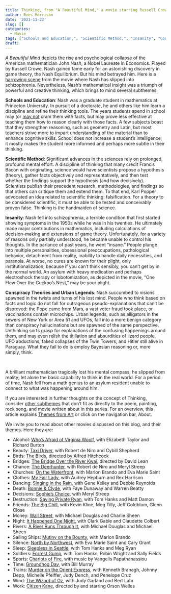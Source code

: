 ```yaml
---
title: Thinking, from "A Beautiful Mind," a movie starring Russell Crowe
author: Rees Morrison
date: '2021-11-22'
slug: []
categories:
  - Movie
tags: ["Schools and Education,", "Scientific Method,", "Insanity", "Conspiracy Theories and Urban Legends",]
draft: 
---
```


*A Beautiful Mind* depicts the rise and psychological collapse of the American mathematician John Nash, a Nobel Laureate in Economics.   Played by Russell Crowe, Nash gained fame early for an astonishing discovery in game theory, the Nash Equilibrium.  But his mind betrayed him.  Here is a [harrowing scene](https://www.youtube.com/watch?v=GSnjt83nEho) from the movie where Nash has slipped into schizophrenia.   Nevertheless, Nash’s mathematical insight was a triumph of powerful and creative thinking, which brings to mind several subthemes.  

<!--more-->

**Schools and Education**:  Nash was a graduate student in mathematics at Princeton University.  In pursuit of a doctorate, he and others like him learn a discipline and refine their thinking tools.  The years students spend in school may (or [may not](wonderful) cram them with facts, but may prove less effective at teaching them how to reason clearly with those facts.  A few subjects boast that they strengthen reasoning, such as geometry and Latin, but most teachers strive more to impart understanding of the material than to enhance cognitive skills.   School does not increase a student’s intelligence; it mostly makes the student more informed and perhaps more subtle in their thinking.  

**Scientific Method**:  Significant advances in the sciences rely on prolonged, profound mental effort.  A discipline of thinking that many credit Francis Bacon with originating, science would have scientists propose a hypothesis (theory), gather facts objectively and representatively, and then test whether the findings support the hypothesis (and how decisively).  Scientists publish their precedent research, methodologies, and findings so that others can critique them and extend them.  To that end, Karl Popper advocated an idea related to scientific thinking: falsification.  For a theory to be considered scientific, it must be able to be tested and conceivably proven false.  Thinking is the handmaiden of science.   

**Insanity**:   Nash fell into schizophrenia, a terrible condition that first started showing symptoms in the 1950s while he was in his twenties. He ultimately made major contributions in mathematics, including calculations of decision-making and extensions of game theory.  Unfortunately, for a variety of reasons only partially understood, he became unable to control his thoughts.   In the parlance of past years, he went “insane.”  People plunge into multiple personalities, obsessional preoccupations, pathological behavior, detachment from reality, inability to handle daily necessities, and paranoia.  At worse, no cures are known for their plight, only  institutionalization, because if you can’t think sensibly, you can’t get by in the normal world.   An asylum with heavy medication and perhaps electroshock therapy or lobotomization, as depicted in the movie, “One Flew Over the Cuckoo’s Nest,” may be your plight.

**Conspiracy Theories and Urban Legends**:  Nash succumbed to visions spawned in the twists and turns of his lost mind.  People who think based on facts and logic do not fall for outrageous pseudo-explanations that can’t be disproved: the Pope came from Mars, a vast voter fraud took place, or vaccinations contain microchips.  Urban legends, such as alligators in the sewers of New York or Area 51 and UFOs, fall into a more benign category than conspiracy hallucinations but are spawned of the same perspective.  Unthinking sorts grasp for explanations of the confusing happenings around them, and may even relish the titillation and absurdities of lizard people, UFO abductions, faked collapses of the Twin Towers, and Hitler still alive in Paraguay.  What they fail to do is employ Bayesian reasoning or, more simply, think.

&nbsp;

A brilliant mathematician tragically lost his mental compass; he slipped from reality; let alone the basic capability to think in the real world.  For a period of time, Nash fell from a math genius to an asylum resident unable to connect to what was happening around him.

If you are interested in further thoughts on the concept of Thinking, consider [other subthemes](https://themesfromart.com/post/2021-11-05-night-additional-subthemes/nightaddl/) that don’t fit as directly to the poem, painting, rock song, and movie written about in this series.  For an overview, this article explains [Themes from Art](http://bit.ly/3sRXopI) or click on the navigation bar, About.

We invite you to read about other movies discussed on this blog, and their themes.  Here they are: 

* Alcohol: [Who’s Afraid of Virginia Woolf](https://themesfromart.com/post/2021-02-03-alcohol-woolf-nichols/alcoholwoolfnichols/), with Elizabeth Taylor and Richard Burton
* Beauty: [Taxi Driver](https://themesfromart.com/post/2021-04-21-beauty-taxi-driver-a-movie-with-robert-de-niro-and-cybill-shepherd/beautytaxi/), with Robert de Niro and Cybill Shepherd
* Birds: [The Birds](https://themesfromart.com/post/2021-06-07-birds-the-birds-a-movie-directed-by-alfred-hitchcock/birdsthebirds/), directed by Alfred Hitchcock
* Bridges: [The Bridge Over the River Kwai](https://themesfromart.com/post/2021-07-26-bridges-from-bridge-over-troubled-waters-a-song-by-simon-garfunkel/bridgestroubled/), directed by David Lean
* Chance: [The Deerhunter](https://themesfromart.com/post/2021-03-14-chancewinner/chancewinner/), with Robert de Niro and Meryl Streep
* Churches: [On the Waterfront](https://themesfromart.com/post/2021-05-21-churches-from-on-the-waterfront-a-movie-with-marlon-brando/churcheswaterfront/), with Marlon Brando and Eva Marie Saint
* Clothes: [My Fair Lady](https://themesfromart.com/post/2021-08-30-clothes-from-my-fair-lady-a-movie-starring-audrey-hepburn/clothesfair/), with Audrey Hepburn and Rex Harrison
* Dancing: [Singing in the Rain](https://themesfromart.com/post/2021-09-10-dancing-from-singin-in-the-rain-a-movie-starring-gene-kelley-and-debbie-reynolds/dancingrain/), with Gene Kelley and Debbie Reynolds
* Death: [Bonnie & Clyde](https://themesfromart.com/post/2021-05-03-death-from-bonnie-clyde-a-movie-starring-warren-beatty-and-faye-dunaway/deathbonnie/), with Faye Dunaway and Warren Beatty
* Decisions: [Sophie’s Choice](https://themesfromart.com/post/2021-02-08-decisions-sophie-s-choice-with-meryl-streep/decisionssophies/), with Meryl Streep
* Destruction: [Saving Private Ryan](https://themesfromart.com/post/2021-02-18-destruction-saving-private-ryan-a-movie-by-steven-spielberg/destructionsaving/), with Tom Hanks and Matt Damon
* Friends: [The Big Chill](https://themesfromart.com/post/2021-06-20-friends-the-big-chill-a-movied-directed-by-lawrence-kasdan/friendschill/), with Kevin Kline, Meg Tilly, Jeff Goldblum, Glenn Close
* Money: [Wall Street](https://themesfromart.com/post/2021-10-15-money-from-wall-street-a-movie-starring-michael-douglas-and-michael-sheen/moneywall/), with Michael Douglas and Charlie Sheen
* Night: [It Happened One Night](https://themesfromart.com/post/2021-11-05-night-from-it-happened-one-night-a-movie-starring-clark-gable-and-claudette-colbert/nighthappened/), with Clark Gable and Claudette Colbert
* Rivers: [A River Runs Through It](https://themesfromart.com/post/2021-10-02-rivers-from-a-river-runs-through-it-a-movie-by-robert-redford-starring-brad-pitt/riversruns/), with Michael Douglas and Michael Sheen
* Sailing Ships: [Mutiny on the Bounty](https://themesfromart.com/post/2021-06-26-sailing-ships-mutiny-on-the-bounty-a-movie-with/sailingshipsmutiny/), with Marlon Brando
* Silence: [North by Northwest](https://themesfromart.com/post/silencenorthwest/), with Eva Marie Saint and Cary Grant
* Sleep: [Sleepless in Seattle](https://themesfromart.com/post/2021-09-22-sleep-from-sleepless-in-seattle-a-movie-starring-tom-hanks-and-meg-ryan/sleepsleepless/), with Tom Hanks and Meg Ryan
* Soldiers: [Forrest Gump](https://themesfromart.com/post/2021-08-02-soldiers-from-forrest-gump-a-movie-starring-tom-hanks/soldiersgump/), with Tom Hanks, Robin Wright and Sally Fields
* Sports: [Chariots of Fire](https://themesfromart.com/post/2021-07-12-sports-from-chariots-of-fire-a-movie-about-the-1924-olypics/sportschariots/), with music by Vangelis Papathanassiou
* Time: [Groundhog Day](https://themesfromart.com/post/2021-03-08-time-from-groundhog-day-starring-bill-murray/timegroundhog/), with Bill Murray
* Trains: [Murder on the Orient Express](https://themesfromart.com/post/2021-05-10-trains-from-murder-on-the-orient-express-a-movie-directed-by-sidney-lumet/trainsorient/), with Kenneth Branagh, Johnny Depp, Michelle Pfeiffer, Judy Dench, and Penelope Cruz
* Wind: [The Wizard of Oz](https://themesfromart.com/post/2021-08-12-wind-from-the-wizard-of-oz-a-movie-with-judy-garland/windoz/), with Judy Garland and Bert Lahr 
* Work: [Citizen Kane](https://themesfromart.com/post/2021-02-26-workkane/workkane/), directed by and starring Orson Welles

